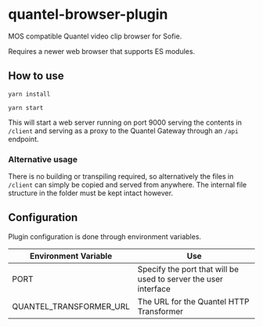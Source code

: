 # quantel-browser-plugin

MOS compatible Quantel video clip browser for Sofie.

Requires a newer web browser that supports ES modules.

## How to use

`yarn install`

`yarn start`

This will start a web server running on port 9000 serving the contents in `/client` and serving as a proxy to the Quantel Gateway through an `/api` endpoint.

### Alternative usage

There is no building or transpiling required, so alternatively the files in `/client` can simply be copied and served from anywhere. The internal file structure in the folder must be kept intact however.

## Configuration

Plugin configuration is done through environment variables.

| Environment Variable    | Use                                                             |
| ----------------------- | --------------------------------------------------------------- |
| PORT                    | Specify the port that will be used to server the user interface |
| QUANTEL_TRANSFORMER_URL | The URL for the Quantel HTTP Transformer                        |

